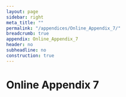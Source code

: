 ```yaml
---
layout: page
sidebar: right
meta_title: ""
permalink: "/appendices/Online_Appendix_7/"
breadcrumb: true
appendix: Online_Appendix_7
header: no
subheadline: no
construction: true
---
```

<h1>Online Appendix 7</h1>
